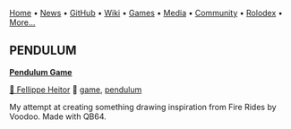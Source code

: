 [Home](https://qb64.com) • [News](/news.md) • [GitHub](/github.md) • [Wiki](/wiki.md) • [Games](/games.md) • [Media](/media.md) • [Community](/community.md) • [Rolodex](/rolodex.md) • [More...](/more.md)

## PENDULUM

**[Pendulum Game](pendulum-game/index)**

[🐝 Fellippe Heitor](fellippe-heitor) 🔗 [game](game), [pendulum](pendulum)

My attempt at creating something drawing inspiration from Fire Rides by Voodoo. Made with QB64.
